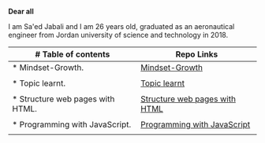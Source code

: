 __Dear all__ 

I am Sa'ed Jabali and I am 26 years old, graduated as an aeronautical engineer from Jordan university of science and technology in 2018.

| # Table of contents               |  Repo Links                    |
|-----------------------------------|------------------------------  |
| * Mindset-Growth.                 | [Mindset-Growth](https://saedjabali.github.io/Reading.Notes/Mindset-Growth)                               |
|                                   |                                |
| * Topic learnt.                   | [Topic learnt](https://saedjabali.github.io/Reading.Notes/Topic-learnt)                              |
|                                   |                                |
| * Structure web pages with HTML.  | [Structure web pages with HTML](https://saedjabali.github.io/Reading.Notes/Structure%20web%20pages%20with%20HTML)                               |
|                                   |                                |
| * Programming with JavaScript.    | [Programming with JavaScript](https://saedjabali.github.io/Reading.Notes/Programming%20with%20JavaScript)                               |
|                                   |                                |
